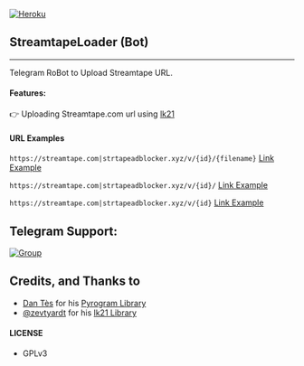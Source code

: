 [![Heroku](https://www.herokucdn.com/deploy/button.svg)](https://heroku.com/deploy?template=https://github.com/meiranbot/StreamtapeLoader)

## StreamtapeLoader (Bot)
---

Telegram RoBot to Upload Streamtape URL.

#### Features:

👉 Uploading Streamtape.com url using [lk21](https://pypi.org/project/lk21/)

#### URL Examples

`https://streamtape.com|strtapeadblocker.xyz/v/{id}/{filename}` [Link Example](https://streamtape.com/v/ZzXdOqgqB4Sq1l3/%2540xvideoutilsbot_Kanojo_Mo_Kanojo_S1_03_720P_EngSub_%2540allanimewithsub.mp4)

`https://streamtape.com|strtapeadblocker.xyz/v/{id}/` [Link Example](https://streamtape.com/v/ZzXdOqgqB4Sq1l3/)

`https://streamtape.com|strtapeadblocker.xyz/v/{id}` [Link Example](https://streamtape.com/v/ZzXdOqgqB4Sq1l3)

## Telegram Support:

[![Group](https://img.shields.io/badge/TG-Group-30302f?style=flat&logo=telegram)](https://t.me/WeebProgrammer)

## Credits, and Thanks to

* [Dan Tès](https://t.me/haskell) for his [Pyrogram Library](https://github.com/pyrogram/pyrogram)
* [@zevtyardt](https://github.com/zevtyardt) for his [lk21 Library](https://github.com/zevtyardt/lk21)

#### LICENSE
- GPLv3
